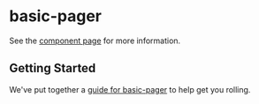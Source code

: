 # basic-pager

See the [component page](http://wintersandroid.github.io/basic-pager) for more information.

## Getting Started

We've put together a [guide for basic-pager](http://www.polymer-project.org/docs/start/reusableelements.html) to help get you rolling.
